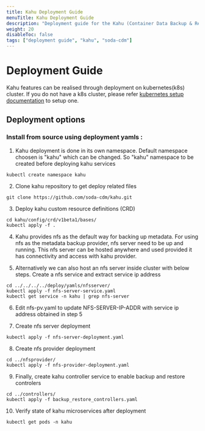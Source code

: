 ```yaml
---
title: Kahu Deployment Guide
menuTitle: Kahu Deployment Guide
description: "Deployment guide for the Kahu (Container Data Backup & Restore) project"
weight: 20
disableToc: false
tags: ["deployment guide", "kahu", "soda-cdm"] 
---
```


# Deployment Guide
Kahu features can be realised through deployment on kubernetes(k8s) cluster. 
If you do not have a k8s cluster, please refer [kubernetes setup documentation](https://kubernetes.io/docs/setup) to setup one.


## Deployment options
### Install from source using  deployment yamls : 
1) Kahu deployment is done in its own namespace. Default namespace choosen is "kahu" which can be changed. So "kahu" namespace to be created before deploying kahu services
```shell
kubectl create namespace kahu
```

2) Clone kahu repository to get deploy related files
```shell
git clone https://github.com/soda-cdm/kahu.git
```

3) Deploy kahu custom resource definitions (CRD)
```shell
cd kahu/config/crd/v1beta1/bases/
kubectl apply -f .
```

4) Kahu provides nfs as the default way for backing up metadata. For using nfs as the metadata backup provider, nfs server need to be up and running.
This nfs server can be hosted anywhere and used provided it has connectivity and access with kahu provider.

5) Alternatively we can also host an nfs server inside cluster with below steps. Create a nfs service and extract service ip address
```shell
cd ../../../../deploy/yamls/nfsserver/
kubectl apply -f nfs-server-service.yaml
kubectl get service -n kahu | grep nfs-server
```
6) Edit nfs-pv.yaml to update NFS-SERVER-IP-ADDR with service ip address obtained in step 5

7) Create nfs server deployment
```shell
kubectl apply -f nfs-server-deployment.yaml
```  
8) Create nfs provider deployment
```shell
cd ../nfsprovider/
kubectl apply -f nfs-provider-deployment.yaml 
```    
9) Finally, create kahu controller service to enable backup and restore controlers
```shell
cd ../controllers/
kubectl apply -f backup_restore_controllers.yaml
```    
10) Verify state of kahu microservices after deployment
```shell
kubectl get pods -n kahu
```  
